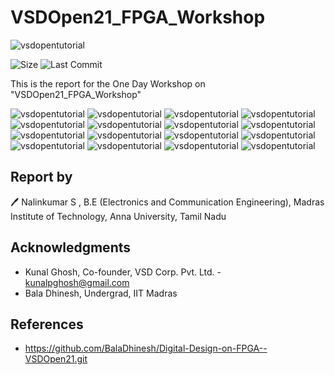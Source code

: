# VSDOpen21_FPGA_Workshop

![vsdopentutorial](Images/Vsd.png)

![Size](https://img.shields.io/github/repo-size/Nalinkumar2002/VSDOpen21_FPGA_Workshop?color=red)
![Last Commit](https://img.shields.io/github/last-commit/Nalinkumar2002/VSDOpen21_FPGA_Workshop?color=green)

This is the report for the One Day Workshop on "VSDOpen21_FPGA_Workshop"

![vsdopentutorial](Images/le1.png)
![vsdopentutorial](Images/le2.png)
![vsdopentutorial](Images/p1.png)
![vsdopentutorial](Images/p2.png)
![vsdopentutorial](Images/p3.png)
![vsdopentutorial](Images/p4.png)
![vsdopentutorial](Images/l11.png)
![vsdopentutorial](Images/l12.png)
![vsdopentutorial](Images/l13.png)
![vsdopentutorial](Images/l21.png)
![vsdopentutorial](Images/l22.png)
![vsdopentutorial](Images/l23.png)
![vsdopentutorial](Images/l31.png)
![vsdopentutorial](Images/l32.png)
![vsdopentutorial](Images/l33.png)
![vsdopentutorial](Images/l34.png)



##  Report by 

🖊️  Nalinkumar S , B.E (Electronics and Communication Engineering), Madras Institute of Technology, Anna University, Tamil Nadu 

##  Acknowledgments

 - Kunal Ghosh, Co-founder, VSD Corp. Pvt. Ltd. - kunalpghosh@gmail.com
 - Bala Dhinesh, Undergrad, IIT Madras

##  References

- https://github.com/BalaDhinesh/Digital-Design-on-FPGA--VSDOpen21.git

